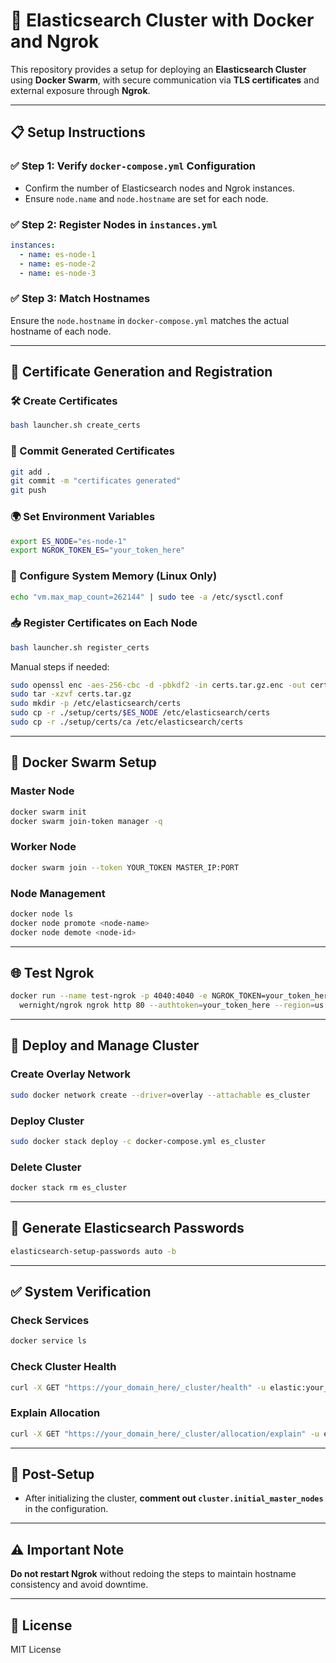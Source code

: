 
# 🧠 Elasticsearch Cluster with Docker and Ngrok

This repository provides a setup for deploying an **Elasticsearch Cluster** using **Docker Swarm**, with secure communication via **TLS certificates** and external exposure through **Ngrok**.

---

## 📋 Setup Instructions

### ✅ Step 1: Verify `docker-compose.yml` Configuration
- Confirm the number of Elasticsearch nodes and Ngrok instances.
- Ensure `node.name` and `node.hostname` are set for each node.

### ✅ Step 2: Register Nodes in `instances.yml`
```yaml
instances:
  - name: es-node-1
  - name: es-node-2
  - name: es-node-3
```

### ✅ Step 3: Match Hostnames
Ensure the `node.hostname` in `docker-compose.yml` matches the actual hostname of each node.

---

## 🔐 Certificate Generation and Registration

### 🛠️ Create Certificates
```bash
bash launcher.sh create_certs
```

### 💾 Commit Generated Certificates
```bash
git add .
git commit -m "certificates generated"
git push
```

### 🌍 Set Environment Variables
```bash
export ES_NODE="es-node-1"
export NGROK_TOKEN_ES="your_token_here"
```

### 🔧 Configure System Memory (Linux Only)
```bash
echo "vm.max_map_count=262144" | sudo tee -a /etc/sysctl.conf
```

### 📥 Register Certificates on Each Node
```bash
bash launcher.sh register_certs
```

Manual steps if needed:
```bash
sudo openssl enc -aes-256-cbc -d -pbkdf2 -in certs.tar.gz.enc -out certs.tar.gz
sudo tar -xzvf certs.tar.gz
sudo mkdir -p /etc/elasticsearch/certs
sudo cp -r ./setup/certs/$ES_NODE /etc/elasticsearch/certs
sudo cp -r ./setup/certs/ca /etc/elasticsearch/certs
```

---

## 🐳 Docker Swarm Setup

### Master Node
```bash
docker swarm init
docker swarm join-token manager -q
```

### Worker Node
```bash
docker swarm join --token YOUR_TOKEN MASTER_IP:PORT
```

### Node Management
```bash
docker node ls
docker node promote <node-name>
docker node demote <node-id>
```

---

## 🌐 Test Ngrok
```bash
docker run --name test-ngrok -p 4040:4040 -e NGROK_TOKEN=your_token_here \
  wernight/ngrok ngrok http 80 --authtoken=your_token_here --region=us --hostname=your_domain_here
```

---

## 🚀 Deploy and Manage Cluster

### Create Overlay Network
```bash
sudo docker network create --driver=overlay --attachable es_cluster
```

### Deploy Cluster
```bash
sudo docker stack deploy -c docker-compose.yml es_cluster
```

### Delete Cluster
```bash
docker stack rm es_cluster
```

---

## 🔑 Generate Elasticsearch Passwords
```bash
elasticsearch-setup-passwords auto -b
```

---

## ✅ System Verification

### Check Services
```bash
docker service ls
```

### Check Cluster Health
```bash
curl -X GET "https://your_domain_here/_cluster/health" -u elastic:your_password -H 'Content-Type: application/json'
```

### Explain Allocation
```bash
curl -X GET "https://your_domain_here/_cluster/allocation/explain" -u elastic:your_password -H 'Content-Type: application/json'
```

---

## 🧩 Post-Setup

- After initializing the cluster, **comment out `cluster.initial_master_nodes`** in the configuration.

---

## ⚠️ Important Note

**Do not restart Ngrok** without redoing the steps to maintain hostname consistency and avoid downtime.

---

## 📄 License

MIT License

